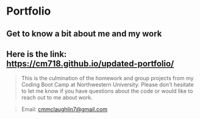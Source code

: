 # Portfolio

## Get to know a bit about me and my work

## Here is the link: https://cm718.github.io/updated-portfolio/

> This is the culmination of the homework and group projects from my Coding Boot Camp at Northwestern University. Please don't hesitate to let me know if you have questions about the code or would like to reach out to me about work.

> Email: cmmclaughlin7@gmail.com
